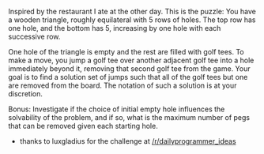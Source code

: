 Inspired by the restaurant I ate at the other day. This is the puzzle: You have a wooden triangle, roughly equilateral with 5 rows of holes. The top row has one hole, and the bottom has 5, increasing by one hole with each successive row.

One hole of the triangle is empty and the rest are filled with golf tees. To make a move, you jump a golf tee over another adjacent golf tee into a hole immediately beyond it, removing that second golf tee from the game. Your goal is to find a solution set of jumps such that all of the golf tees but one are removed from the board. The notation of such a solution is at your discretion.

Bonus: Investigate if the choice of initial empty hole influences the solvability of the problem, and if so, what is the maximum number of pegs that can be removed given each starting hole.

* thanks to luxgladius for the challenge at [/r/dailyprogrammer_ideas](/r/dailyprogrammer_ideas) 
